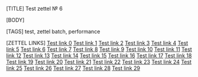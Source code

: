[TITLE]
Test zettel № 6

[BODY]

[TAGS]
test, zettel batch, performance

[ZETTEL LINKS]
[Test link 0](6.md)
[Test link 1](15.md)
[Test link 2](12.md)
[Test link 3](19.md)
[Test link 4](25.md)
[Test link 5](2.md)
[Test link 6](29.md)
[Test link 7](25.md)
[Test link 8](0.md)
[Test link 9](3.md)
[Test link 10](26.md)
[Test link 11](12.md)
[Test link 12](28.md)
[Test link 13](10.md)
[Test link 14](23.md)
[Test link 15](16.md)
[Test link 16](27.md)
[Test link 17](8.md)
[Test link 18](14.md)
[Test link 19](12.md)
[Test link 20](11.md)
[Test link 21](9.md)
[Test link 22](27.md)
[Test link 23](8.md)
[Test link 24](13.md)
[Test link 25](20.md)
[Test link 26](11.md)
[Test link 27](25.md)
[Test link 28](28.md)
[Test link 29](5.md)
